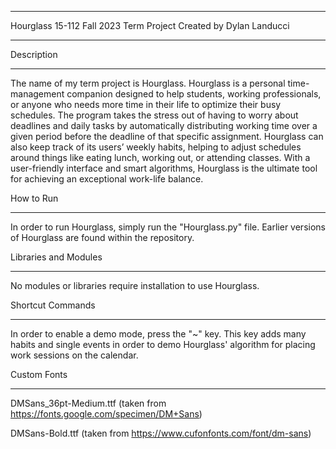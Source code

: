 ***************************
Hourglass
15-112 Fall 2023 Term Project
Created by Dylan Landucci
***************************

Description
****************************
The name of my term project is Hourglass. Hourglass is a personal time-management companion designed to help students, working professionals, or anyone who needs more time in their life to optimize their busy schedules. The program takes the stress out of having to worry about deadlines and daily tasks by automatically distributing working time over a given period before the deadline of that specific assignment. Hourglass can also keep track of its users’ weekly habits, helping to adjust schedules around things like eating lunch, working out, or attending classes. With a user-friendly interface and smart algorithms, Hourglass is the ultimate tool for achieving an exceptional work-life balance.

How to Run
****************************
In order to run Hourglass, simply run the "Hourglass.py" file. Earlier versions of Hourglass are found within the repository.

Libraries and Modules
****************************
No modules or libraries require installation to use Hourglass.

Shortcut Commands
****************************
In order to enable a demo mode, press the "~" key. This key adds many habits and single events in order to demo Hourglass' algorithm for placing work sessions on the calendar.

Custom Fonts
****************************
DMSans_36pt-Medium.ttf 
(taken from https://fonts.google.com/specimen/DM+Sans)

DMSans-Bold.ttf 
(taken from https://www.cufonfonts.com/font/dm-sans)